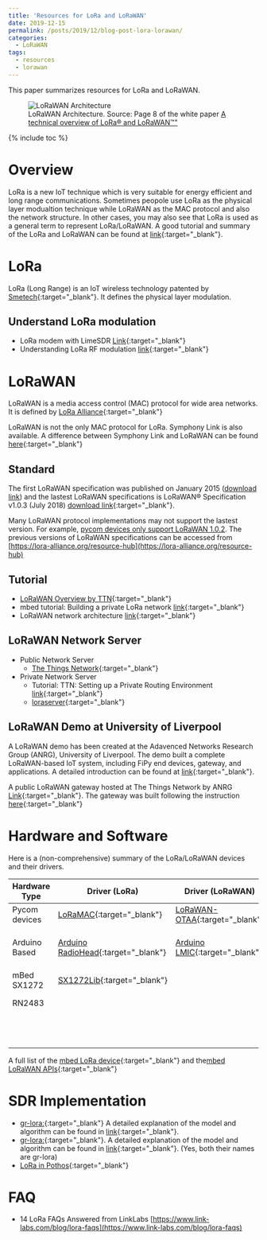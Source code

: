 ```yaml
---
title: 'Resources for LoRa and LoRaWAN'
date: 2019-12-15
permalink: /posts/2019/12/blog-post-lora-lorawan/
categories:
  - LoRaWAN
tags:
  - resources
  - lorawan
---
```


This paper summarizes resources for LoRa and LoRaWAN.
<figure>
  <img src="{{site.url}}/images/lorawan/lorawan_architecture.png" alt="LoRaWAN Architecture"/>
  <figcaption>LoRaWAN Architecture. Source: Page 8 of the white paper  <a href="https://lora-alliance.org/sites/default/files/2018-04/what-is-lorawan.pdf" title="A technical overview of LoRa® and LoRaWAN™">A technical overview of LoRa® and LoRaWAN™"</a> </figcaption>
</figure>

{% include toc %}

# Overview
LoRa is a new IoT technique which is very suitable for energy efficient and long range communications.
Sometimes peopole use LoRa as the physical layer modualtion technique while LoRaWAN as the MAC protocol and also the network structure. In other cases, you may also see that LoRa is used as a general term to represent LoRa/LoRaWAN. 
A good tutorial and summary of the LoRa and LoRaWAN can be found at [link](https://medium.com/coinmonks/lpwan-lora-lorawan-and-the-internet-of-things-aed7d5975d5d){:target="_blank"}.

# LoRa
LoRa (Long Range) is an IoT wireless technology patented by [Smetech](https://www.semtech.com/lora){:target="_blank"}. It defines the physical layer modulation.

## Understand LoRa modulation
* LoRa modem with LimeSDR [Link](https://myriadrf.org/news/lora-modem-limesdr/){:target="_blank"}
* Understanding LoRa RF modulation [link](https://revspace.nl/DecodingLora){:target="_blank"}

# LoRaWAN
LoRaWAN is a media access control (MAC) protocol for wide area networks. It is defined by [LoRa Alliance](https://lora-alliance.org/){:target="_blank"}

LoRaWAN is not the only MAC protocol for LoRa. Symphony Link is also available. A difference between Symphony Link and LoRaWAN can be found [here](https://www.link-labs.com/whitepaper-symphony-link-vs-lorawan?hsCtaTracking=e10ced9e-aeca-4846-938a-7332bcf2e515%7C016f5d73-fc31-4196-835a-1f573372d5bb){:target="_blank"}

## Standard
The first LoRaWAN specification was published on January 2015 ([download link](https://lora-alliance.org/sites/default/files/2018-05/2015_-_lorawan_specification_1r0_611_1.pdf)) and the lastest LoRaWAN specifications is LoRaWAN® Specification v1.0.3 (July 2018) [download link](https://lora-alliance.org/lorawan-for-developers){:target="_blank"}.

Many LoRaWAN protocol implementations may not support the lastest version. For example, [pycom devices only support LoRaWAN 1.0.2](https://docs.pycom.io/firmwareapi/pycom/network/lora.html). The previous versions of LoRaWAN specifications  can be accessed from [https://lora-alliance.org/resource-hub](https://lora-alliance.org/resource-hub)


## Tutorial
* [LoRaWAN Overview by TTN](https://www.thethingsnetwork.org/docs/lorawan/){:target="_blank"}
* mbed tutorial: Building a private LoRa network [link](https://os.mbed.com/docs/mbed-os/v5.12/tutorials/LoRa-tutorial.html){:target="_blank"}
* LoRaWAN network architecture [link](https://os.mbed.com/docs/mbed-os/v5.12/reference/lora-tech.html){:target="_blank"}

## LoRaWAN Network Server
* Public Network Server	
	* [The Things Network](https://www.thethingsnetwork.org/){:target="_blank"} 
* Private Network Server	
	* Tutorial: TTN: Setting up a Private Routing Environment
 [link](https://www.thethingsnetwork.org/article/setting-up-a-private-routing-environment){:target="_blank"}
	* [loraserver](https://www.loraserver.io/){:target="_blank"}
	

## LoRaWAN Demo at University of Liverpool
A LoRaWAN demo has been created at the Adavenced Networks Research Group (ANRG), University of Liverpool. The demo built a complete LoRaWAN-based IoT system, including FiPy end devices, gateway, and applications.
A detailed introduction can be found at [link](https://junqing-zhang.github.io/posts/2019/04/blog-post-lorawan-fipy-demo/){:target="_blank"}. 

A public LoRaWAN gateway hosted at The Things Network by ANRG [Link](https://www.thethingsnetwork.org/u/anrg){:target="_blank"}. The gateway was built following the instruction [here](https://www.thethingsnetwork.org/labs/story/rak831-lora-gateway-from-package-to-online){:target="_blank"}

# Hardware and Software
Here is a (non-comprehensive) summary of the LoRa/LoRaWAN devices and their drivers.

| Hardware Type | Driver (LoRa)                                                                                               | Driver (LoRaWAN)                                                                     | Language    | Supported Devices                                                                                                                                                                            |
|---------------|-------------------------------------------------------------------------------------------------------------|--------------------------------------------------------------------------------------|-------------|----------------------------------------------------------------------------------------------------------------------------------------------------------------------------------------------|
| Pycom devices | [LoRaMAC](https://docs.pycom.io/tutorials/lora/lora-mac/){:target="_blank"}                                 | [LoRaWAN-OTAA](https://docs.pycom.io/tutorials/lora/lorawan-otaa/){:target="_blank"} | Micropython | [FiPy](https://pycom.io/product/fipy/){:target="_blank"}, [LoPy](https://pycom.io/product/lopy4/){:target="_blank"}                                                                          |
| Arduino Based | [Arduino RadioHead](https://www.airspayce.com/mikem/arduino/RadioHead/classRH__RF95.html){:target="_blank"} | [Arduino LMIC](https://github.com/matthijskooijman/arduino-lmic){:target="_blank"}   | Arduino C   | [Arduino LoRa GPS Sheild](https://wiki.dragino.com/index.php?title=Lora/GPS_Shield){:target="_blank"}, [Seeeduino LoRaWAN](http://wiki.seeedstudio.com/Seeeduino_LoRAWAN/){:target="_blank"} |
| mBed SX1272   | [SX1272Lib](https://os.mbed.com/teams/Semtech/code/SX1272Lib/file/b988b60083a1/sx1272/){:target="_blank"}   |                                                                                      | C           | [SX1272MB2xAS ](https://os.mbed.com/components/SX1272MB2xAS/){:target="_blank"}                                                                                                              |
| RN2483        |                                                                                                             |                                                                                      |             | [Microchip RN2483](https://www.microchip.com/wwwproducts/en/RN2483){:target="_blank"}                                                                                                        |
|               |                                                                                                             |                                                                                      |             | [LoRa GPS HAT for Raspberry Pi](https://www.dragino.com/products/lora/item/106-lora-gps-hat.html){:target="_blank"}                                                                          |


A full list of the [mbed LoRa device](https://os.mbed.com/cookbook/LoRa){:target="_blank"} and the[mbed LoRaWAN APIs](https://os.mbed.com/docs/mbed-os/v5.12/apis/lorawan.html){:target="_blank"}


# SDR Implementation
* [gr-lora:](https://github.com/rpp0/gr-lora){:target="_blank"} A detailed explanation of the model and algorithm can be found in [link](https://robyns.me/docs/robyns2018lora.pdf){:target="_blank"}.
* [gr-lora:](https://github.com/BastilleResearch/gr-lora){:target="_blank"}. A detailed explanation of the model and algorithm can be found in [link](https://pubs.gnuradio.org/index.php/grcon/article/view/8){:target="_blank"}. (Yes, both their names are gr-lora)
* [LoRa in Pothos](https://myriadrf.org/news/lora-modem-limesdr/){:target="_blank"}


# FAQ
* 14 LoRa FAQs Answered from LinkLabs [https://www.link-labs.com/blog/lora-faqs](https://www.link-labs.com/blog/lora-faqs)


